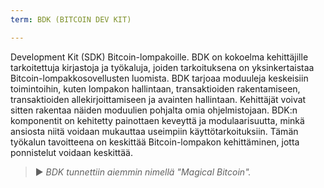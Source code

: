 ```yaml
---
term: BDK (BITCOIN DEV KIT)

---
```

Development Kit (SDK) Bitcoin-lompakoille. BDK on kokoelma kehittäjille tarkoitettuja kirjastoja ja työkaluja, joiden tarkoituksena on yksinkertaistaa Bitcoin-lompakkosovellusten luomista. BDK tarjoaa moduuleja keskeisiin toimintoihin, kuten lompakon hallintaan, transaktioiden rakentamiseen, transaktioiden allekirjoittamiseen ja avainten hallintaan. Kehittäjät voivat sitten rakentaa näiden moduulien pohjalta omia ohjelmistojaan. BDK:n komponentit on kehitetty painottaen keveyttä ja modulaarisuutta, minkä ansiosta niitä voidaan mukauttaa useimpiin käyttötarkoituksiin. Tämän työkalun tavoitteena on keskittää Bitcoin-lompakon kehittäminen, jotta ponnistelut voidaan keskittää.

> ► *BDK tunnettiin aiemmin nimellä "Magical Bitcoin".*